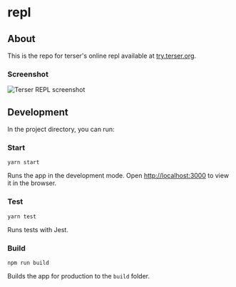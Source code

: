 # repl

## About

This is the repo for terser's online repl available at [try.terser.org](https://try.terser.org).

### Screenshot

![Terser REPL screenshot](https://user-images.githubusercontent.com/38240/63511165-5afcae80-c4d8-11e9-9011-acfb7d58484d.png)

## Development

In the project directory, you can run:

### Start
`yarn start`

Runs the app in the development mode.
Open [http://localhost:3000](http://localhost:3000) to view it in the browser.

### Test
`yarn test`

Runs tests with Jest.

### Build
`npm run build`

Builds the app for production to the `build` folder.

